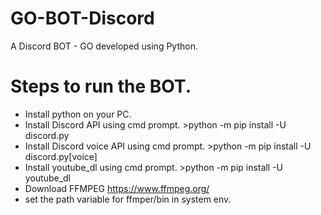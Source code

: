 # GO-BOT-Discord
A Discord BOT - GO developed using Python.

# Steps to run the BOT.
 
- Install python on your PC.
- Install Discord API using cmd prompt. >python -m pip install -U discord.py
- Install Discord voice API using cmd prompt. >python -m pip install -U discord.py[voice]
- Install youtube_dl using cmd prompt. >python -m pip install -U youtube_dl
- Download FFMPEG https://www.ffmpeg.org/
- set the path variable for ffmper/bin in system env.
